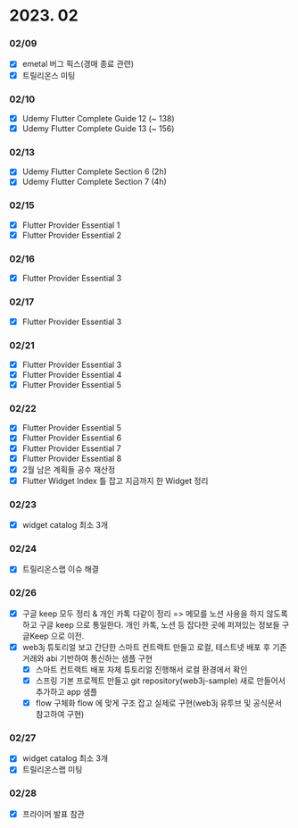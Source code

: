 # 2023. 02

### 02/09

* [x] emetal 버그 픽스(경매 종료 관련)
* [x] 트릴리온스 미팅

### 02/10

* [x] Udemy Flutter Complete Guide 12 (\~ 138)
* [x] Udemy Flutter Complete Guide 13 (\~ 156)

### 02/13

* [x] Udemy Flutter Complete Section 6 (2h)
* [x] Udemy Flutter Complete Section 7 (4h)

### 02/15

* [x] Flutter Provider Essential 1
* [x] Flutter Provider Essential 2

### 02/16

* [x] Flutter Provider Essential 3

### 02/17

* [x] Flutter Provider Essential 3

### 02/21

* [x] Flutter Provider Essential 3
* [x] Flutter Provider Essential 4
* [x] Flutter Provider Essential 5

### 02/22

* [x] Flutter Provider Essential 5
* [x] Flutter Provider Essential 6
* [x] Flutter Provider Essential 7
* [x] Flutter Provider Essential 8
* [x] 2월 남은 계획들 공수 재산정
* [x] Flutter Widget Index 틀 잡고 지금까지 한 Widget 정리

### 02/23

* [x] widget catalog 최소 3개

### 02/24

* [x] 트릴리온스랩 이슈 해결

### 02/26

* [x] 구글 keep 모두 정리 & 개인 카톡 다같이 정리 => 메모를 노션 사용을 하지 않도록 하고 구글 keep 으로 통일한다. 개인 카톡, 노션 등 잡다한 곳에 퍼져있는 정보들 구글Keep 으로 이전.
* [x] web3j 튜토리얼 보고 간단한 스마트 컨트랙트 만들고 로컬, 테스트넷 배포 후 기존 거래와 abi 기반하여 통신하는 샘플 구현
  * [x] 스마트 컨트랙트 배포 자체 튜토리얼 진행해서 로컬 환경에서 확인
  * [x] 스프링 기본 프로젝트 만들고 git repository(web3j-sample) 새로 만들어서 추가하고 app 샘플
  * [x] flow 구체화 flow 에 맞게 구조 잡고 실제로 구현(web3j 유투브 및 공식문서 참고하여 구현)

### 02/27

* [x] widget catalog 최소 3개
* [x] 트릴리온스랩 미팅

### 02/28

* [x] 프라이머 발표 참관
